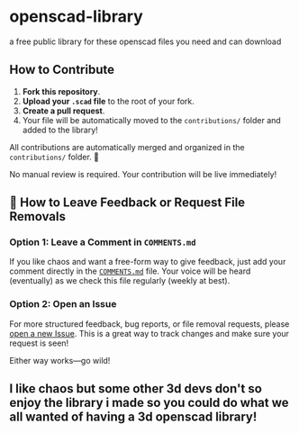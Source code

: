 # openscad-library
a free public library for these openscad files you need and can download

## How to Contribute

1. **Fork this repository**.
2. **Upload your `.scad` file** to the root of your fork.
3. **Create a pull request**.
4. Your file will be automatically moved to the `contributions/` folder and added to the library!

All contributions are automatically merged and organized in the `contributions/` folder. 🎉

No manual review is required. Your contribution will be live immediately!

## 📣 How to Leave Feedback or Request File Removals

### Option 1: Leave a Comment in `COMMENTS.md`
If you like chaos and want a free-form way to give feedback, just add your comment directly in the [`COMMENTS.md`](https://github.com/idontknowbutimhere/openscad-library/blob/main/COMMENTS.md) file. Your voice will be heard (eventually) as we check this file regularly (weekly at best).

### Option 2: Open an Issue
For more structured feedback, bug reports, or file removal requests, please [open a new Issue](https://github.com/idontknowbutimhere/openscad-library/issues). This is a great way to track changes and make sure your request is seen!

Either way works—go wild!

## I like chaos but some other 3d devs don't so enjoy the library i made so you could do what we all wanted of having a 3d openscad library!
